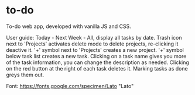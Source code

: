 # to-do

To-do web app, developed with vanilla JS and CSS.

User guide:
Today - Next Week - All, display all tasks by date.
Trash icon next to 'Projects' activates delete mode to delete projects, re-clicking it deactive it.
'+' symbol next to 'Projects' creates a new project.
'+' symbol below task list creates a new task.
Clicking on a task name gives you more of the task information, you can change the description as needed.
Clicking on the red button at the right of each task deletes it.
Marking tasks as done greys them out.

Font: https://fonts.google.com/specimen/Lato "Lato"
